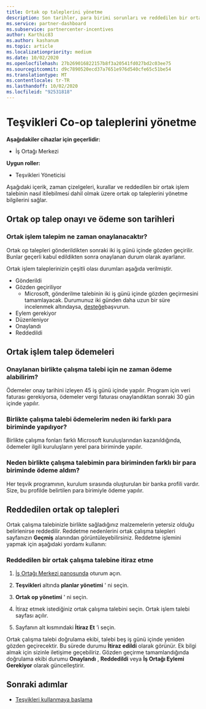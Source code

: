 ```yaml
---
title: Ortak op taleplerini yönetme
description: Son tarihler, para birimi sorunları ve reddedilen bir ortak op talebini nasıl ele almak dahil olmak üzere ortak op talep sürecini anlayın.
ms.service: partner-dashboard
ms.subservice: partnercenter-incentives
author: Karthic83
ms.author: kashanum
ms.topic: article
ms.localizationpriority: medium
ms.date: 10/02/2020
ms.openlocfilehash: 27b269016822157b8f3a20541fd027bd2c03ee75
ms.sourcegitcommit: d9c7890520ecd37a7651e976d540cfe65c51be54
ms.translationtype: MT
ms.contentlocale: tr-TR
ms.lasthandoff: 10/02/2020
ms.locfileid: "92531818"
---
```

# <a name="manage-incentives-co-op-claims"></a>Teşvikleri Co-op taleplerini yönetme

**Aşağıdakiler cihazlar için geçerlidir:**

- İş Ortağı Merkezi

**Uygun roller:**

- Teşvikleri Yöneticisi

Aşağıdaki içerik, zaman çizelgeleri, kurallar ve reddedilen bir ortak işlem talebinin nasıl itilebilmesi dahil olmak üzere ortak op taleplerini yönetme bilgilerini sağlar.

## <a name="co-op-claims-approval-and-payment-deadlines"></a>Ortak op talep onayı ve ödeme son tarihleri

### <a name="when-will-my-co-op-claim-be-approved"></a>Ortak işlem talepim ne zaman onaylanacaktır?

Ortak op talepleri gönderildikten sonraki iki iş günü içinde gözden geçirilir. Bunlar geçerli kabul edildikten sonra onaylanan durum olarak ayarlanır.  

Ortak işlem taleplerinizin çeşitli olası durumları aşağıda verilmiştir.

- Gönderildi
- Gözden geçiriliyor
  - Microsoft, gönderilme talebinin iki iş günü içinde gözden geçirmesini tamamlayacak. Durumunuz iki günden daha uzun bir süre incelenmek altındaysa, [desteğe](https://partner.microsoft.com/dashboard/support/incentives/servicerequests?category=incentives)başvurun.
- Eylem gerekiyor
- Düzenleniyor
- Onaylandı
- Reddedildi

## <a name="co-op-claim-payments"></a>Ortak işlem talep ödemeleri

### <a name="when-will-i-get-the-payment-for-the-approved-co-op-claim"></a>Onaylanan birlikte çalışma talebi için ne zaman ödeme alabilirim?

Ödemeler onay tarihini izleyen 45 iş günü içinde yapılır. Program için veri faturası gerekiyorsa, ödemeler vergi faturası onaylandıktan sonraki 30 gün içinde yapılır.

### <a name="why-are-my-co-op-claim-payments-made-in-two-different-currencies"></a>Birlikte çalışma talebi ödemelerim neden iki farklı para biriminde yapılıyor?

Birlikte çalışma fonları farklı Microsoft kuruluşlarından kazanıldığında, ödemeler ilgili kuruluşların yerel para biriminde yapılır.  

### <a name="why-was-i-paid-in-a-currency-other-than-my-co-op-claim-currency"></a>Neden birlikte çalışma talebimin para biriminden farklı bir para biriminde ödeme aldım?

Her teşvik programının, kurulum sırasında oluşturulan bir banka profili vardır. Size, bu profilde belirtilen para birimiyle ödeme yapılır.

## <a name="rejected-co-op-claims"></a>Reddedilen ortak op talepleri

Ortak çalışma talebinizle birlikte sağladığınız malzemelerin yetersiz olduğu belirlenirse reddedilir. Reddetme nedenlerini ortak çalışma talepleri sayfanızın **Geçmiş** alanından görüntüleyebilirsiniz. Reddetme işlemini yapmak için aşağıdaki yordamı kullanın:

### <a name="dispute-a-rejected-co-op-claim"></a>Reddedilen bir ortak çalışma talebine itiraz etme

1. [İş Ortağı Merkezi panosunda](https://partner.microsoft.com/dashboard/) oturum açın.

2. **Teşvikleri** altında **planlar yönetimi** ' ni seçin.

3. **Ortak op yönetimi** ' ni seçin.

4. İtiraz etmek istediğiniz ortak çalışma talebini seçin. Ortak işlem talebi sayfası açılır.

5. Sayfanın alt kısmındaki **İtiraz Et** ’i seçin.

Ortak çalışma talebi doğrulama ekibi, talebi beş iş günü içinde yeniden gözden geçirecektir. Bu sürede durumu **İtiraz edildi** olarak görünür. Ek bilgi almak için sizinle iletişime geçebiliriz. Gözden geçirme tamamlandığında doğrulama ekibi durumu **Onaylandı** , **Reddedildi** veya **İş Ortağı Eylemi Gerekiyor** olarak güncelleştirir.

## <a name="next-steps"></a>Sonraki adımlar

- [Teşvikleri kullanmaya başlama](incentives-get-started-intro.md)
